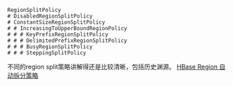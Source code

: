 
```
RegionSplitPolicy
# DisabledRegionSplitPolicy
# ConstantSizeRegionSplitPolicy
# # IncreasingToUpperBoundRegionPolicy
# # # KeyPrefixRegionSplitPolicy
# # # DelimitedPrefixRegionSplitPolicy
# # # BusyRegionSplitPolicy
# # # SteppingSplitPolicy

```

不同的region split策略讲解得还是比较清晰，包括历史渊源。
[HBase Region 自动拆分策略](https://cloud.tencent.com/developer/article/1374592)
